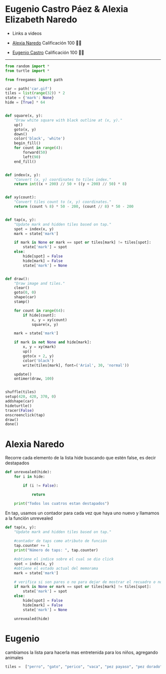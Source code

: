 # Eugenio Castro Páez & Alexia Elizabeth Naredo

- Links a videos 

- [Alexia Naredo](https://drive.google.com/file/d/17P2v-iUNqiCbSF7-OHdnFO4vaPnKnZXw/view?usp=sharing "Liga Drive") Calificación 100 👏👏
- [Eugenio Castro](https://drive.google.com/file/d/1jJMKVFQpUHIStKf2ve2OTmQK-lLqvQxz/view?usp=sharing "Liga Drive") Calificación 100 👏👏

---

```python
from random import *
from turtle import *

from freegames import path

car = path('car.gif')
tiles = list(range(32)) * 2
state = {'mark': None}
hide = [True] * 64


def square(x, y):
    "Draw white square with black outline at (x, y)."
    up()
    goto(x, y)
    down()
    color('black', 'white')
    begin_fill()
    for count in range(4):
        forward(50)
        left(90)
    end_fill()


def index(x, y):
    "Convert (x, y) coordinates to tiles index."
    return int((x + 200) // 50 + ((y + 200) // 50) * 8)


def xy(count):
    "Convert tiles count to (x, y) coordinates."
    return (count % 8) * 50 - 200, (count // 8) * 50 - 200


def tap(x, y):
    "Update mark and hidden tiles based on tap."
    spot = index(x, y)
    mark = state['mark']

    if mark is None or mark == spot or tiles[mark] != tiles[spot]:
        state['mark'] = spot
    else:
        hide[spot] = False
        hide[mark] = False
        state['mark'] = None


def draw():
    "Draw image and tiles."
    clear()
    goto(0, 0)
    shape(car)
    stamp()

    for count in range(64):
        if hide[count]:
            x, y = xy(count)
            square(x, y)

    mark = state['mark']

    if mark is not None and hide[mark]:
        x, y = xy(mark)
        up()
        goto(x + 2, y)
        color('black')
        write(tiles[mark], font=('Arial', 30, 'normal'))

    update()
    ontimer(draw, 100)


shuffle(tiles)
setup(420, 420, 370, 0)
addshape(car)
hideturtle()
tracer(False)
onscreenclick(tap)
draw()
done()
```
# Alexia Naredo
Recorre cada elemento de la lista hide buscando que estén false, es decir destapados
```python
def unrevealed(hide):
    for i in hide:

        if (i != False):

            return

    print("Todos los cuatros estan destapados")
```

En tap, usamos un contador para cada vez que haya uno nuevo y llamamos a la función unrevealed

```python
def tap(x, y):
    "Update mark and hidden tiles based on tap."
    
    #contador de taps como atributo de función
    tap.counter += 1
    print("Número de taps: ", tap.counter)

    #obtiene el indice sobre el cual se dio click
    spot = index(x, y)
    #obtiene el estado actual del memorama
    mark = state['mark']
    
    # verifica si son pares o no para dejar de mostrar el recuadro o no
    if mark is None or mark == spot or tiles[mark] != tiles[spot]:
        state['mark'] = spot
    else:
        hide[spot] = False
        hide[mark] = False
        state['mark'] = None
        
    unrevealed(hide)
```
# Eugenio
cambiamos la lista para hacerla mas entretenida para los niños, agregando animales
```python
tiles =  ["perro", "gato", "perico", "vaca", "pez payaso", "pez dorado", "serpiente", "mono", "araña", "lobo", "gorila", "lagarto", "leon", "oso", "elefante", "murcielago", "cebra", "panda", "sapo", "tigre", "caballo", "cerdo", "delfin", "venado", "zorro", "mapache", "koala", "hipopotamo", "pavorreal", "camello"] * 2
```
